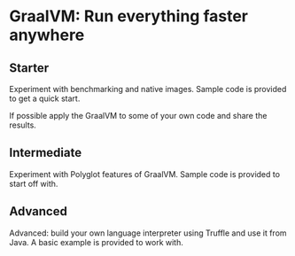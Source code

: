 
# GraalVM: Run everything faster anywhere


## Starter

Experiment with benchmarking and native images. Sample code is provided to get a quick start.

If possible apply the GraalVM to some of your own code and share the results.

## Intermediate

Experiment with Polyglot features of GraalVM. Sample code is provided to start off with.

## Advanced

Advanced: build your own language interpreter using Truffle and use it from Java. A basic example is provided to work with.
